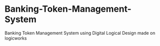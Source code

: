 # Banking-Token-Management-System
Banking Token Management System using Digital Logical Design made on logicworks
